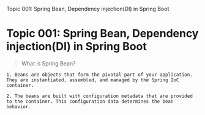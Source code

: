 Topic 001: Spring Bean, Dependency injection(DI) in Spring Boot

# Topic 001: Spring Bean, Dependency injection(DI) in Spring Boot

> What is Spring Bean?

    1. Beans are objects that form the pivotal part of your application. They are instantiated, assembled, and managed by the Spring IoC container.

    2. The beans are built with configuration metadata that are provided to the container. This configuration data determines the bean behavior.
